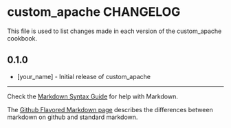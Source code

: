 # custom_apache CHANGELOG

This file is used to list changes made in each version of the custom_apache cookbook.

## 0.1.0
- [your_name] - Initial release of custom_apache

- - -
Check the [Markdown Syntax Guide](http://daringfireball.net/projects/markdown/syntax) for help with Markdown.

The [Github Flavored Markdown page](http://github.github.com/github-flavored-markdown/) describes the differences between markdown on github and standard markdown.
